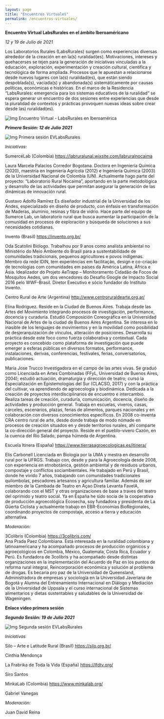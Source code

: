 ```yaml
---
layout: page
title: "Encuentros Virtuales"
permalink: /encuentros-virtuales/
---
```

**Encuentro Virtual LabsRurales en el ámbito Iberoaméricano**

_12 y 19 de Julio de 2021_

Los Laboratorios Rurales (LabsRurales) surgen como experiencias diversas alrededor de la creación en en la(s) ruralidad(es). Motivaciones, intereses y quehacerses se tejen para la generación de iniciativas vinculadas a la educación, exploración, experimentación y creación cultural, científica y tecnológica de forma ampliada. Procesos que le apuestan a relacionarse desde nuevos lugares con la(s) ruralidad(es), que están siendo despoblada(s), vaciada(s) y abandonada(s) sistemáticamente por causas políticas, económicas e históricas. En el marco de la Residencia “LabsRurales: emergencia para los sistemas educativos de la ruralidad” se espera generar un encuentro de dos sesiones entre experiencias que desde la pluralidad de contextos y prácticas provoquen nuevas ideas sobre crear desde las) ruralidad(es). 

![Img Encuentro Virtual - LabsRurales en Iberoamérica](https://user-images.githubusercontent.com/87378353/125688753-b1613393-d419-44b8-b66c-fb33a71449c5.jpg)



**_Primera Sesión: 12 de Julio 2021_**

![Img Primera sesión EVLabsRurales](https://user-images.githubusercontent.com/87378353/125688819-3a01d273-c590-4ac6-bd1f-272e54d50b00.jpg)

_Iniciativas:_

SumercéLab  (Colombia)                  https://labruralunal.wixsite.com/labruralnocaima 

Laura Marcela Palacios Corredor
Bogotana. Doctora en Ingeniería Química (2020), maestría en Ingeniería Agrícola (2012) e Ingeniería Química (2003) de la Universidad Nacional de Colombia (UN).  Actualmente hago parte del proyecto: “Laboratorio Rural Nocaima”, aportando en la parte metodológica y desarrollo de las actividades que permitan asegurar la generación de las dinámicas de innovación rural.

Gustavo Adolfo Ramírez
Es diseñador industrial de la Universidad de los Andes, especializado en diseño de producto, con énfasis en transformación de Maderas, aluminio, resinas y fibra de vidrio. Hace parte del equipo de Sumerce Lab, un laboratorio rural que busca aumentar la participación de la comunidad en procesos de exploración y búsqueda de soluciones a sus necesidades cotidianas.

Invento (Brasil)                         https://invento.org.br/

Oda Scatolini 
Biólogo. Trabalhou por 9 anos como analista ambiental no Ministério do Meio Ambiente do Brasil para a sustentabilidade de comunidades tradicionais, pequenos agricultores e povos indígenas. Membro da rede IDIN, tem experiências em facilitação, design e co-criação de tecnologias com comunidades em países da América Latina, África e Ásia. Idealizador do Projeto AeTrapp – Monitoramento Cidadão de Focos de Mosquitos Aedes, um dos vencedores do Desafio Google de Impacto Social 2016 pelo WWF-Brasil. Diretor Executivo e sócio fundador do Instituto Invento.


Centro Rural de Arte (Argentina)         http://www.centroruraldearte.org.ar/

Elina Rodriguez.
Reside en la Ciudad de Buenos Aires. Trabaja desde las Artes del Movimiento integrando procesos de investigación, performance, docencia y curaduría. Estudió Composición Coreográfica en la Universidad Nacional de Artes de la ciudad de Buenos Aires Argentina. Se interesa en lo inasible de los lenguajes de movimientos y en la movilidad como posibilidad de desjerarquización de vínculos, alteración de posiciones. Desarrolla su práctica desde este foco como fuerza colaborativa y contextual. Cada proyecto es concebido como plataforma de investigación que puede emerger a esferas públicas en diversos formatos, performance, instalaciones, derivas, conferencias, festivales, ferias, conversatorios, publicaciones.

Maria Jose Trucco
Investigadora en el campo de las artes vivas. Se graduó como Licenciada en Artes Combinadas (FFyL, Universidad de Buenos Aires, 2004); estudió actuación, dramaturgia y dirección de teatro; cursó la Especialización en Epistemologías del Sur (CLACSO, 2017) y con la práctica del cultivar, va aprendiendo de agroecología y biodinámica.  Dedicada a la creación de proyectos interdisciplinarios de encuentro e intercambio. Realiza tareas de creación, curaduría, comunicación, docencia, diseño de actividades y producción general. Trabaja en escuelas, viveros, casas, cárceles, escenarios, plazas, ferias de alimentos, parques nacionales y en colaboración con diversos conocimientos específicos. En 2008 co-inventa CRA centro rural de arte, desde donde trabaja de modo nómade en procesos de creación situados en y desde territorios rurales, ahí comparte la co-dirección general del proyecto. Reside en el pueblo-vivero Cazón, en la cuenca del Río Salado, pampa húmeda de Argentina.

Escuela Itinera (España)                 https://www.tierrasagroecologicas.es/itinera/

Elis Carbonell 
Licenciada en Biologia por la UMA y mestra en desarrollo rural por la UFRGS. Trabajo con, desde y para la Agroecología desde 2008, con experiencia en etnobotánica, gestión ambiental y de residuos urbanos, compostaje y conflictos sociambientales. He trabajado en Perú y Brasil, donde he vivido 7 años,  trabajando con comunidades tradicionales quilombolas, pescadores artesanos y agricultura familiar. Además de ser miembro de la Cambada de Teatro en Açao Direta Levanta FavelA, colaborando con el MST y otras organizaciones de base a traves del  teatro del oprimido y teatro social. Ya en España he sido socia de la cooperativa de producción agroecológica Ecosecha, soy fundadora y presidenta de La Güerta Ciclista y actualmente trabajo en EBR-Economías BioRegionales, coordinando proyectos de compostaje, acceso a tierra y educación alternativa.

_Moderación:_

3Colibris  (Colombia)                    https://3colibris.com/            
Ana Prada Paez
Colombiana. Está interesada en la ruralidad colombiana y latinoamericana y ha acompañado procesos de producción orgánicos y agroecológicos en Colombia, México, Guatemala, Costa Rica, Ecuador y Perú. Es fundadora de 3colibris y ha acompañado desde distintas organizaciones en la implementación del Acuerdo de Paz en los puntos de reforma rural integral, Reincorporación económica y solución al problema de drogas. Es becaria pro paz de la Universidad de Queensland,  Administradora de empresas y sociología en la Universidad Javeriana de Bogotá y Alumna del Entrenamiento Internacional en Diálogo y Mediación de la Universidad de Uppsala y el curso internacional de Sistemas alimentarios y dietas sustentables y saludables de la Universidad de Wageningen.

**Enlace video primera sesión**


**_Segunda Sesión: 19 de Julio 2021_**

![Img Segunda sesión EVLabsRurales](https://user-images.githubusercontent.com/87378353/125688851-dfb5842f-c689-4123-9c58-b56a530c7d7c.jpg)

_Iniciativas_

Silo  – Arte e Latitude Rural   (Brasil) https://silo.org.br/

Cinthia Mendonça  

La Frabrika de Toda la Vida    (España)  https://lfdtv.org/

Siro Santos


MinkaLab   (Colombia)     https://www.minkalab.org/    
 
Gabriel Vanegas 

_Moderación:_

Juan David Reina

